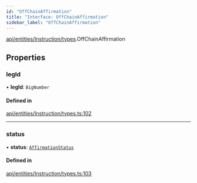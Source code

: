 ```yaml
---
id: "OffChainAffirmation"
title: "Interface: OffChainAffirmation"
sidebar_label: "OffChainAffirmation"
---
```


[api/entities/Instruction/types](../../../../../../modules/API/Entities/Instruction/Types/Types.md).OffChainAffirmation

## Properties

### legId

• **legId**: `BigNumber`

#### Defined in

[api/entities/Instruction/types.ts:102](https://github.com/PolymeshAssociation/polymesh-sdk/blob/49a0066c3/src/api/entities/Instruction/types.ts#L102)

___

### status

• **status**: [`AffirmationStatus`](../../../../../../enums/API/Entities/Instruction/Types/AffirmationStatus/AffirmationStatus.md)

#### Defined in

[api/entities/Instruction/types.ts:103](https://github.com/PolymeshAssociation/polymesh-sdk/blob/49a0066c3/src/api/entities/Instruction/types.ts#L103)
